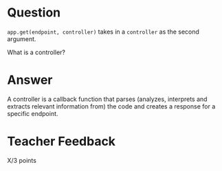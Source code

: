 # Question

`app.get(endpoint, controller)` takes in a `controller` as the second argument.

What is a controller?

# Answer
A controller is a callback function that parses (analyzes, interprets and extracts relevant information from) the code and creates a response for a specific endpoint.
# Teacher Feedback

X/3 points